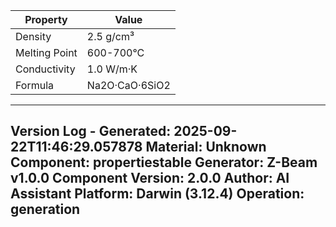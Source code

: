 | Property | Value |
|----------|-------|
| Density | 2.5 g/cm³ |
| Melting Point | 600-700°C |
| Conductivity | 1.0 W/m·K |
| Formula | Na2O·CaO·6SiO2 |


---
Version Log - Generated: 2025-09-22T11:46:29.057878
Material: Unknown
Component: propertiestable
Generator: Z-Beam v1.0.0
Component Version: 2.0.0
Author: AI Assistant
Platform: Darwin (3.12.4)
Operation: generation
---